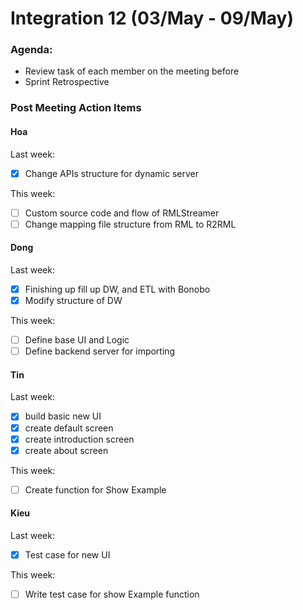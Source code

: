 # Integration 12 (03/May - 09/May)

### Agenda:

- Review task of each member on the meeting before
- Sprint Retrospective

### Post Meeting Action Items

#### Hoa

Last week:

- [x] Change APIs structure for dynamic server

This week:

- [ ] Custom source code and flow of RMLStreamer
- [ ] Change mapping file structure from RML to R2RML

#### Dong

Last week:

- [x] Finishing up fill up DW, and ETL with Bonobo
- [x] Modify structure of DW

This week:

- [ ] Define base UI and Logic
- [ ] Define backend server for importing

#### Tin

Last week:

- [x] build basic new UI
- [x] create default screen
- [x] create introduction screen
- [x] create about screen

This week:

- [ ] Create function for Show Example

#### Kieu

Last week:

- [x] Test case for new UI

This week:

- [ ] Write test case for show Example function
